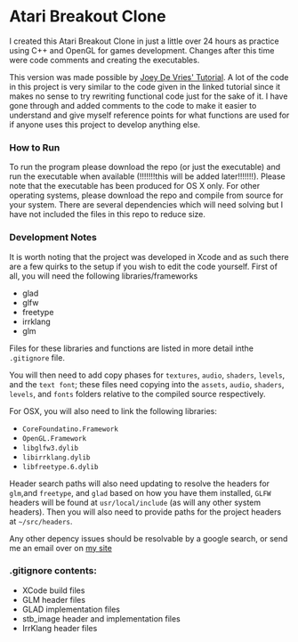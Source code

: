 # Atari Breakout Clone 

I created this Atari Breakout Clone in just a little over 24 hours as practice using C++ and OpenGL for games development. Changes after this time were code comments and creating the executables. 

This version was made possible by [Joey De Vries' Tutorial](https://learnopengl.com/In-Practice/2D-Game/Breakout). A lot of the code in this project is very similar to the code given in the linked tutorial since it makes no sense to try rewriting functional code just for the sake of it. I have gone through and added comments to the code to make it easier to understand and give myself reference points for what functions are used for if anyone uses this project to develop anything else.



### How to Run
To run the program please download the repo (or just the executable) and run the executable when available (!!!!!!!this will be added later!!!!!!!). Please note that the executable has been produced for OS X only. For other operating systems, please download the repo and compile from source for your system. There are several dependencies which will need solving but I have not included the files in this repo to reduce size.


### Development Notes
It is worth noting that the project was developed in Xcode and as such there are a few quirks to the setup if you wish to edit the code yourself. First of all, you will need the following libraries/frameworks

- glad 
- glfw
- freetype
- irrklang 
- glm

Files for these libraries and functions are listed in more detail inthe `.gitignore` file.

You will then need to add copy phases for `textures`, `audio`, `shaders`, `levels`, and the `text font`; these files need copying into the `assets`, `audio`, `shaders`, `levels`, and `fonts` folders relative to the compiled source respectively.

For OSX, you will also need to link the following libraries:

- `CoreFoundatino.Framework`
- `OpenGL.Framework`
- `libglfw3.dylib`
- `libirrklang.dylib`
- `libfreetype.6.dylib` 

Header search paths will also need updating to resolve the headers for `glm`,and `freetype`, and `glad` based on how you have them installed, `GLFW` headers will be found at `usr/local/include` (as will any other system headers). Then you will also need to provide paths for the project headers at `~/src/headers`.

Any other depency issues should be resolvable by a google search, or send me an email over on [my site](https://lukepeacock.github.io/contact/) 


###  .gitignore contents:
- XCode build files
- GLM header files
- GLAD implementation files
- stb_image header and implementation files 
- IrrKlang header files
